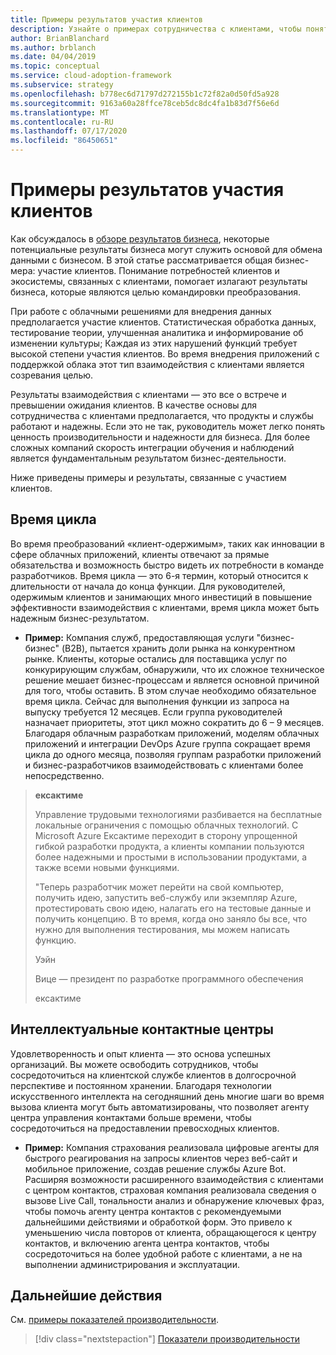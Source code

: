 ```yaml
---
title: Примеры результатов участия клиентов
description: Узнайте о примерах сотрудничества с клиентами, чтобы понять потребности клиентов и экосистему, связанную с ними в процессе преобразования бизнес-процессов.
author: BrianBlanchard
ms.author: brblanch
ms.date: 04/04/2019
ms.topic: conceptual
ms.service: cloud-adoption-framework
ms.subservice: strategy
ms.openlocfilehash: b778ec6d71797d272155b1c72f82a0d50fd5a928
ms.sourcegitcommit: 9163a60a28ffce78ceb5dc8dc4fa1b83d7f56e6d
ms.translationtype: MT
ms.contentlocale: ru-RU
ms.lasthandoff: 07/17/2020
ms.locfileid: "86450651"
---
```

<!-- cSpell:ignore ExakTime -->

# <a name="examples-of-customer-engagement-outcomes"></a>Примеры результатов участия клиентов

Как обсуждалось в [обзоре результатов бизнеса](./index.md), некоторые потенциальные результаты бизнеса могут служить основой для обмена данными с бизнесом. В этой статье рассматривается общая бизнес-мера: участие клиентов. Понимание потребностей клиентов и экосистемы, связанных с клиентами, помогает излагают результаты бизнеса, которые являются целью командировки преобразования.

При работе с облачными решениями для внедрения данных предполагается участие клиентов. Статистическая обработка данных, тестирование теории, улучшенная аналитика и информирование об изменении культуры; Каждая из этих нарушений функций требует высокой степени участия клиентов. Во время внедрения приложений с поддержкой облака этот тип взаимодействия с клиентами является созревания целью.

Результаты взаимодействия с клиентами — это все о встрече и превышении ожидания клиентов. В качестве основы для сотрудничества с клиентами предполагается, что продукты и службы работают и надежны. Если это не так, руководитель может легко понять ценность производительности и надежности для бизнеса. Для более сложных компаний скорость интеграции обучения и наблюдений является фундаментальным результатом бизнес-деятельности.

Ниже приведены примеры и результаты, связанные с участием клиентов.

## <a name="cycle-time"></a>Время цикла

Во время преобразований «клиент-одержимым», таких как инновации в сфере облачных приложений, клиенты отвечают за прямые обязательства и возможность быстро видеть их потребности в команде разработчиков. Время цикла — это 6-я термин, который относится к длительности от начала до конца функции. Для руководителей, одержимым клиентов и занимающих много инвестиций в повышение эффективности взаимодействия с клиентами, время цикла может быть надежным бизнес-результатом.

- **Пример:** Компания служб, предоставляющая услуги "бизнес-бизнес" (B2B), пытается хранить доли рынка на конкурентном рынке. Клиенты, которые остались для поставщика услуг по конкурирующим службам, обнаружили, что их сложное техническое решение мешает бизнес-процессам и является основной причиной для того, чтобы оставить. В этом случае необходимо обязательное время цикла. Сейчас для выполнения функции из запроса на выпуску требуется 12 месяцев. Если группа руководителей назначает приоритеты, этот цикл можно сократить до 6 – 9 месяцев. Благодаря облачным разработкам приложений, моделям облачных приложений и интеграции DevOps Azure группа сокращает время цикла до одного месяца, позволяя группам разработки приложений и бизнес-разработчиков взаимодействовать с клиентами более непосредственно.

<!--docsTest:ignore "Wayne Wise" "Vice President of Software Development" -->

> **ексактиме**
>
> Управление трудовыми технологиями разбивается на бесплатные локальные ограничения с помощью облачных технологий. С Microsoft Azure Ексактиме переходит в сторону упрощенной гибкой разработки продукта, а клиенты компании пользуются более надежными и простыми в использовании продуктами, а также всеми новыми функциями.
>
> "Теперь разработчик может перейти на свой компьютер, получить идею, запустить веб-службу или экземпляр Azure, протестировать свою идею, налагать его на тестовые данные и получить концепцию. В то время, когда оно заняло бы все, что нужно для выполнения тестирования, мы можем написать функцию.
>
> Уэйн
>
> Вице — президент по разработке программного обеспечения
>
> ексактиме

## <a name="intelligent-contact-center"></a>Интеллектуальные контактные центры

Удовлетворенность и опыт клиента — это основа успешных организаций. Вы можете освободить сотрудников, чтобы сосредоточиться на клиентской службе клиентов в долгосрочной перспективе и постоянном хранении. Благодаря технологии искусственного интеллекта на сегодняшний день многие шаги во время вызова клиента могут быть автоматизированы, что позволяет агенту центра управления контактами больше времени, чтобы сосредоточиться на предоставлении превосходных клиентов.

- **Пример:** Компания страхования реализовала цифровые агенты для быстрого реагирования на запросы клиентов через веб-сайт и мобильное приложение, создав решение службы Azure Bot. Расширяя возможности расширенного взаимодействия с клиентами с центром контактов, страховая компания реализовала сведения о вызове Live Call, тональности анализ и обнаружение ключевых фраз, чтобы помочь агенту центра контактов с рекомендуемыми дальнейшими действиями и обработкой форм. Это привело к уменьшению числа повторов от клиента, обращающегося к центру контактов, и включению агента центра контактов, чтобы сосредоточиться на более удобной работе с клиентами, а не на выполнении администрирования и эксплуатации.

## <a name="next-steps"></a>Дальнейшие действия

См. [примеры показателей производительности](./performance-outcomes.md).

> [!div class="nextstepaction"]
> [Показатели производительности](./performance-outcomes.md)
